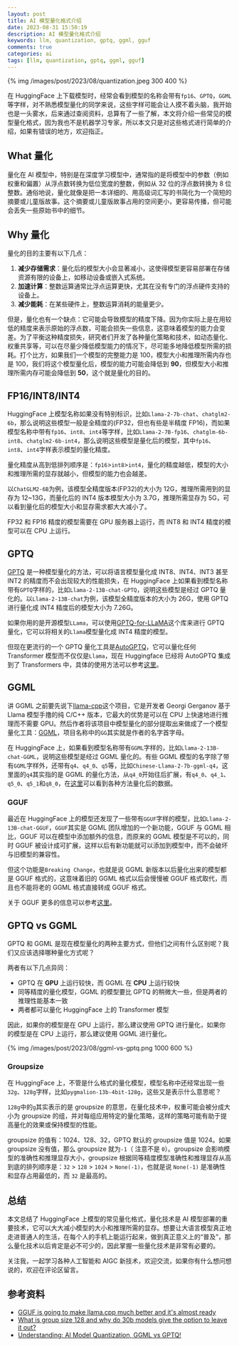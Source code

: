 ```yaml
---
layout: post
title: AI 模型量化格式介绍
date: 2023-08-31 15:50:19
description: AI 模型量化格式介绍
keywords: llm, quantization, gptq, ggml, gguf
comments: true
categories: ai
tags: [llm, quantization, gptq, ggml, gguf]
---
```


{% img /images/post/2023/08/quantization.jpeg 300 400 %}

在 HuggingFace 上下载模型时，经常会看到模型的名称会带有`fp16`、`GPTQ`，`GGML`等字样，对不熟悉模型量化的同学来说，这些字样可能会让人摸不着头脑，我开始也是一头雾水，后来通过查阅资料，总算有了一些了解，本文将介绍一些常见的模型量化格式，因为我也不是机器学习专家，所以本文只是对这些格式进行简单的介绍，如果有错误的地方，欢迎指正。

<!--more-->

## What 量化

量化在 AI 模型中，特别是在深度学习模型中，通常指的是将模型中的参数（例如权重和偏置）从浮点数转换为低位宽度的整数，例如从 32 位的浮点数转换为 8 位整数。通俗地说，量化就像是把一本详细的、用高级词汇写的书简化为一个简短的摘要或儿童版故事。这个摘要或儿童版故事占用的空间更小，更容易传播，但可能会丢失一些原始书中的细节。

## Why 量化

量化的目的主要有以下几点：

1. **减少存储需求**：量化后的模型大小会显著减小，这使得模型更容易部署在存储资源有限的设备上，如移动设备或嵌入式系统。
2. **加速计算**：整数运算通常比浮点运算更快，尤其在没有专门的浮点硬件支持的设备上。
3. **减少能耗**：在某些硬件上，整数运算消耗的能量更少。

但是，量化也有一个缺点：它可能会导致模型的精度下降。因为你实际上是在用较低的精度来表示原始的浮点数，可能会损失一些信息，这意味着模型的能力会变差。为了平衡这种精度损失，研究者们开发了各种量化策略和技术，如动态量化、权重共享等，可以在尽量少降低模型能力的情况下，尽可能多地降低模型所需的损耗。打个比方，如果我们一个模型的完整能力是 100，模型大小和推理所需内存也是 100，我们将这个模型量化后，模型的能力可能会降低到 **90**，但模型大小和推理所需内存可能会降低到 **50**，这个就是量化的目的。

## FP16/INT8/INT4

HuggingFace 上模型名称如果没有特别标识，比如`Llama-2-7b-chat`、`chatglm2-6b`，那么说明这些模型一般是全精度的(FP32，但也有些是半精度 FP16)，而如果模型名称中带有`fp16`、`int8`、`int4`等字样，比如`Llama-2-7B-fp16`、`chatglm-6b-int8`、`chatglm2-6b-int4`，那么说明这些模型是量化后的模型，其中`fp16`、`int8`、`int4`字样表示模型的量化精度。

量化精度从高到低排列顺序是：`fp16`>`int8`>`int4`，量化的精度越低，模型的大小和推理所需的显存就越小，但模型的能力也会越差。

以`ChatGLM2-6B`为例，该模型全精度版本(FP32)的大小为 12G，推理所需用到的显存为 12~13G，而量化后的 INT4 版本模型大小为 3.7G，推理所需显存为 5G，可以看到量化后的模型大小和显存需求都大大减小了。

FP32 和 FP16 精度的模型需要在 GPU 服务器上运行，而 INT8 和 INT4 精度的模型可以在 CPU 上运行。

## GPTQ

[GPTQ](https://github.com/IST-DASLab/gptq) 是一种模型量化的方法，可以将语言模型量化成 INT8、INT4、INT3 甚至 INT2 的精度而不会出现较大的性能损失，在 HuggingFace 上如果看到模型名称带有`GPTQ`字样的，比如`Llama-2-13B-chat-GPTQ`，说明这些模型是经过 GPTQ 量化的。以`Llama-2-13B-chat`为例，该模型全精度版本的大小为 26G，使用 GPTQ 进行量化成 INT4 精度后的模型大小为 7.26G。

如果你用的是开源模型`LLama`，可以使用[GPTQ-for-LLaMA](https://github.com/qwopqwop200/GPTQ-for-LLaMa)这个库来进行 GPTQ 量化，它可以将相关的`Llama`模型量化成 INT4 精度的模型。

但现在更流行的一个 GPTQ 量化工具是[AutoGPTQ](https://github.com/PanQiWei/AutoGPTQ)，它可以量化任何 Transformer 模型而不仅仅是`Llama`，现在 Huggingface 已经将 AutoGPTQ 集成到了 Transformers 中，具体的使用方法可以参考[这里](https://huggingface.co/blog/zh/gptq-integration)。

## GGML

讲 GGML 之前要先说下[llama-cpp](https://github.com/ggerganov/llama.cpp)这个项目，它是开发者 Georgi Gerganov 基于 Llama 模型手撸的纯 C/C++ 版本，它最大的优势是可以在 CPU 上快速地进行推理而不需要 GPU。然后作者将该项目中模型量化的部分提取出来做成了一个模型量化工具：[GGML](https://github.com/ggerganov/ggml)，项目名称中的`GG`其实就是作者的名字首字母。

在 HuggingFace 上，如果看到模型名称带有`GGML`字样的，比如`Llama-2-13B-chat-GGML`，说明这些模型是经过 GGML 量化的。有些 GGML 模型的名字除了带有`GGML`字样外，还带有`q4`、`q4_0`、`q5`等，比如`Chinese-Llama-2-7b-ggml-q4`，这里面的`q4`其实指的是 GGML 的量化方法，从`q4_0`开始往后扩展，有`q4_0`、`q4_1`、`q5_0`、`q5_1`和`q8_0`，在[这里](https://github.com/ggerganov/llama.cpp#quantization)可以看到各种方法量化后的数据。

### GGUF

最近在 HuggingFace 上的模型还发现了一些带有`GGUF`字样的模型，比如`Llama-2-13B-chat-GGUF`，`GGUF`其实是 GGML 团队增加的一个新功能，GGUF 与 GGML 相比，GGUF 可以在模型中添加额外的信息，而原来的 GGML 模型是不可以的，同时 GGUF 被设计成可扩展，这样以后有新功能就可以添加到模型中，而不会破坏与旧模型的兼容性。

但这个功能是`Breaking Change`，也就是说 GGML 新版本以后量化出来的模型都是 GGUF 格式的，这意味着旧的 GGML 格式以后会慢慢被 GGUF 格式取代，而且也不能将老的 GGML 格式直接转成 GGUF 格式。

关于 GGUF 更多的信息可以参考[这里](https://github.com/ggerganov/llama.cpp/pull/2398#issuecomment-1682837610)。

## GPTQ vs GGML

GPTQ 和 GGML 是现在模型量化的两种主要方式，但他们之间有什么区别呢？我们又应该选择哪种量化方式呢？

两者有以下几点异同：

- GPTQ 在 **GPU** 上运行较快，而 GGML 在 **CPU** 上运行较快
- 同等精度的量化模型，GGML 的模型要比 GPTQ 的稍微大一些，但是两者的推理性能基本一致
- 两者都可以量化 HuggingFace 上的 Transformer 模型

因此，如果你的模型是在 GPU 上运行，那么建议使用 GPTQ 进行量化，如果你的模型是在 CPU 上运行，那么建议使用 GGML 进行量化。

{% img /images/post/2023/08/ggml-vs-gptq.png 1000 600 %}

### Groupsize

在 HuggingFace 上，不管是什么格式的量化模型，模型名称中还经常出现一些`32g`、`128g`字样，比如`pygmalion-13b-4bit-128g`，这些又是表示什么意思呢？

`128g`中的`g`其实表示的是 groupsize 的意思，在量化技术中，权重可能会被分成大小为 groupsize 的组，并对每组应用特定的量化策略，这样的策略可能有助于提高量化的效果或保持模型的性能。

groupsize 的值有：1024、128、32，GPTQ 默认的 groupsize 值是 1024。如果 groupsize 没有值，那么 groupsize 就为`-1`（ 注意不是 `0`）。groupsize 会影响模型的准确性和推理显存大小，groupsize 根据同等精度模型准确性和推理显存从高到底的排列顺序是：`32` > `128` > `1024` > `None(-1)`，也就是说 `None(-1)` 是准确性和显存占用最低的，而 `32` 是最高的。

## 总结

本文总结了 HuggingFace 上模型的常见量化格式，量化技术是 AI 模型部署的重要技术，它可以大大减小模型的大小和推理所需的显存。想要让大语言模型真正地走进普通人的生活，在每个人的手机上能运行起来，做到真正意义上的“普及”，那么量化技术以后肯定是必不可少的，因此掌握一些量化技术是非常有必要的。

关注我，一起学习各种人工智能和 AIGC 新技术，欢迎交流，如果你有什么想问想说的，欢迎在评论区留言。

## 参考资料

* [GGUF is going to make llama.cpp much better and it's almost ready](https://www.reddit.com/r/LocalLLaMA/comments/15triq2/gguf_is_going_to_make_llamacpp_much_better_and/)
* [What is group size 128 and why do 30b models give the option to leave it out?](https://www.reddit.com/r/LocalLLaMA/comments/12rtg82/what_is_group_size_128_and_why_do_30b_models_give/)
* [Understanding: AI Model Quantization, GGML vs GPTQ!](https://www.youtube.com/watch?v=ZKdMbQq5T30)